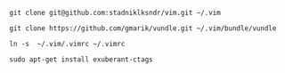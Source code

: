 `git clone git@github.com:stadniklksndr/vim.git ~/.vim`

`git clone https://github.com/gmarik/vundle.git ~/.vim/bundle/vundle`

`ln -s  ~/.vim/.vimrc ~/.vimrc`

`sudo apt-get install exuberant-ctags`

